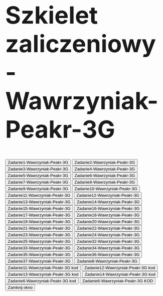<html>
<head>
   <title>Wawrzyniak-Peakr-3G</title>
   <script language="JavaScript">
      function WinOpen_z1() {
         window.open("z1_wawr.html", "okienko_z1", "toolbar=no,directories=no,menubar=no,height=380,width=160,top=100,left=100");
      }

      function WinOpen_z2() {
         window.open("z2_wawr.html", "okienko_z2", "toolbar=no,directories=no,menubar=no,height=380,width=160,top=150,left=300");
      }

      function WinOpen_z3() {
         window.open("z3_wawr.html", "okienko_z3", "toolbar=no,directories=no,menubar=no,height=380,width=160,top=200,left=200");
      }

      function WinOpen_z4() {
         window.open("z4_wawr.html", "okienko_z4", "toolbar=no,directories=no,menubar=no,height=500,width=400,top=200,left=400");
      }

      function WinOpen_z5_wieniawa() {
         window.open("z5_wawr.html", "okienko_z5", "toolbar=no,directories=no,menubar=no,height=300,width=200,top=200,left=600");
      }

      function WinOpen_z6() {
         window.open("z6_wawr.html", "okienko_z6", "toolbar=no,directories=no,menubar=no,height=300,width=200,top=250,left=700");
     }

      function WinOpen_z7() {
         window.open("Zadanie7-Wawrzyniak-Peakr-3G.html", "okienko_z7", "toolbar=no,directories=no,menubar=no,height=300,width=200,top=250,left=700");
      }
      
      function WinOpen_z8() {
         window.open("Zadanie8-Wawrzyniak-Peakr-3G.html", "okienko_z8", "toolbar=no,directories=no,menubar=no,height=300,width=200,top=250,left=700");
      }

      function WinOpen_z9() {
         window.open("Zadanie9-Wawrzyniak-Peakr-3G.html", "okienko_z9", "toolbar=no,directories=no,menubar=no,height=300,width=200,top=250,left=700");
      }

      function WinOpen_z10() {
         window.open("Zadanie10-Wawrzyniak-Peakr-3G.html", "okienko_z10", "toolbar=no,directories=no,menubar=no,height=300,width=200,top=250,left=700");
      }

      function WinOpen_z11() {
         window.open("Zadanie11-Wawrzyniak-Peakr-3G.html", "okienko_z11", "toolbar=no,directories=no,menubar=no,height=300,width=200,top=250,left=700");
      }

      function WinOpen_z12() {
         window.open("Zadanie12-Wawrzyniak-Peakr-3G.html", "okienko_z12", "toolbar=no,directories=no,menubar=no,height=300,width=200,top=250,left=700");
     }

      function WinOpen_z13() {
         window.open("Zadanie13-Wawrzyniak-Peakr-3G.html", "okienko_z13", "toolbar=no,directories=no,menubar=no,height=300,width=200,top=250,left=700");
     }

      function WinOpen_z14() {
         window.open("Zadanie14-Wawrzyniak-Peakr-3G.html", "okienko_z14", "toolbar=no,directories=no,menubar=no,height=300,width=200,top=250,left=700");
     }

      function WinOpen_z15() {
         window.open("Zadanie15-Wawrzyniak-Peakr-3G.html", "okienko_z15", "toolbar=no,directories=no,menubar=no,height=300,width=200,top=250,left=700");
     }

      function WinOpen_z16() {
         window.open("Zadanie16-Wawrzyniak-Peakr-3G.html", "okienko_z16", "toolbar=no,directories=no,menubar=no,height=300,width=200,top=250,left=700");
       
     }

      function WinOpen_z11_kod() {
         window.open("Zadanie11-Wawrzyniak-Peakr-3G kod.html", "okienko_z11", "toolbar=no,directories=no,menubar=no,height=300,width=200,top=250,left=700");
      }

      function WinOpen_z12_kod() {
         window.open("Zadanie12-Wawrzyniak-Peakr-3G kod.html", "okienko_z12", "toolbar=no,directories=no,menubar=no,height=300,width=200,top=250,left=700");
       }

      function WinOpen_z13_kod() {
         window.open("Zadanie13-Wawrzyniak-Peakr-3G kod.html", "okienko_z13", "toolbar=no,directories=no,menubar=no,height=300,width=200,top=250,left=700");
       }

      function WinOpen_z14_kod() {
         window.open("Zadanie14-Wawrzyniak-Peakr-3G kod.html", "okienko_z14", "toolbar=no,directories=no,menubar=no,height=300,width=200,top=250,left=700");
      }

      function WinOpen_z15_kod() {
         window.open("Zadanie15-Wawrzyniak-Peakr-3G kod.html", "okienko_z15", "toolbar=no,directories=no,menubar=no,height=300,width=200,top=250,left=700");
     }

      function WinOpen_z16_kod() {
         window.open("Zadanie16-Wawrzyniak-Peakr-3G KOD.html", "okienko_z16", "toolbar=no,directories=no,menubar=no,height=300,width=200,top=250,left=700");
      }

      function WinOpen_z17() {
         window.open("z17_wawr.html", "okienko_z17", "toolbar=no,directories=no,menubar=no,height=300,width=200,top=250,left=700");
       
     }
     
      function WinOpen_z18() {
         window.open("z18_wawr.html", "okienko_z18", "toolbar=no,directories=no,menubar=no,height=300,width=200,top=250,left=700");
       
     }
     
      function WinOpen_z19() {
         window.open("z19__wawr.html", "okienko_z19", "toolbar=no,directories=no,menubar=no,height=300,width=200,top=250,left=700");
       
     }
     
      function WinOpen_z20() {
         window.open("z20__wawr.html", "okienko_z20", "toolbar=no,directories=no,menubar=no,height=300,width=200,top=250,left=700");
       
     }
     
      function WinOpen_z21() {
         window.open("z21_wawr.html", "okienko_z21", "toolbar=no,directories=no,menubar=no,height=300,width=200,top=250,left=700");
       
     }
     
      function WinOpen_z22() {
         window.open("z22_wawr.html", "okienko_z22", "toolbar=no,directories=no,menubar=no,height=300,width=200,top=250,left=700");
       
     }
     
      function WinOpen_z23() {
         window.open("z23_wawr.html", "okienko_z23", "toolbar=no,directories=no,menubar=no,height=300,width=200,top=250,left=700");
       
     }
     
      function WinOpen_z24() {
         window.open("z24_wawr.html", "okienko_z24", "toolbar=no,directories=no,menubar=no,height=300,width=200,top=250,left=700");
       
     }
     
      function WinOpen_z25() {
         window.open("z25_wawr.html", "okienko_z25", "toolbar=no,directories=no,menubar=no,height=300,width=200,top=250,left=700");
       
     }
     
      function WinOpen_z32() {
         window.open("z32_wawr.html", "okienko_z32", "toolbar=no,directories=no,menubar=no,height=300,width=200,top=250,left=700");
       
     }
     
      function WinOpen_z33() {
         window.open("z33_wawr.html", "okienko_z33", "toolbar=no,directories=no,menubar=no,height=300,width=200,top=250,left=700");
       
     }
     
      function WinOpen_z34() {
         window.open("z34_wawr.html", "okienko_z34", "toolbar=no,directories=no,menubar=no,height=300,width=200,top=250,left=700");
       
     }
     
      function WinOpen_z35() {
         window.open("z35_wawr.html", "okienko_z35", "toolbar=no,directories=no,menubar=no,height=300,width=200,top=250,left=700");
       
     }
     
      function WinOpen_z36() {
         window.open("z36_wawr.html", "okienko_z36", "toolbar=no,directories=no,menubar=no,height=300,width=200,top=250,left=700");
       
     }
     
      function WinOpen_z37() {
         window.open("z37_wawr.html", "okienko_z37", "toolbar=no,directories=no,menubar=no,height=300,width=200,top=250,left=700");
       
     }

      function okno_zamknij() {
         window.close();
      }
   </script>
</head>
<body>
   <h1 style="font-size:2cm;">Szkielet zaliczeniowy-Wawrzyniak-Peakr-3G</h1>
   <form>
      <input type="button" name="zadanie1" value="Zadanie1-Wawrzyniak-Peakr-3G" onclick="WinOpen_z1()">
      <input type="button" name="zadanie2" value="Zadanie2-Wawrzyniak-Peakr-3G" onclick="WinOpen_z2()">
      <input type="button" name="zadanie3" value="Zadanie3-Wawrzyniak-Peakr-3G" onclick="WinOpen_z3()">
      <input type="button" name="zadanie4" value="Zadanie4-Wawrzyniak-Peakr-3G" onclick="WinOpen_z4()">
      <input type="button" name="zadanie5" value="Zadanie5-Wawrzyniak-Peakr-3G" onclick="WinOpen_z5()">
      <input type="button" name="zadanie6" value="Zadanie6-Wawrzyniak-Peakr-3G" onclick="WinOpen_z6()">
      <input type="button" name="zadanie7" value="Zadanie7-Wawrzyniak-Peakr-3G" onclick="WinOpen_z7()">
      <input type="button" name="zadanie8" value="Zadanie8-Wawrzyniak-Peakr-3G" onclick="WinOpen_z8()">
      <input type="button" name="zadanie9" value="Zadanie9-Wawrzyniak-Peakr-3G" onclick="WinOpen_z9()">
      <input type="button" name="zadanie10" value="Zadanie10-Wawrzyniak-Peakr-3G" onclick="WinOpen_z10()">
      <input type="button" name="zadanie11" value="Zadanie11-Wawrzyniak-Peakr-3G" onclick="WinOpen_z11()">
      <input type="button" name="zadanie12" value="Zadanie12-Wawrzyniak-Peakr-3G" onclick="WinOpen_z12()">
            <input type="button" name="zadanie13" value="Zadanie13-Wawrzyniak-Peakr-3G" onclick="WinOpen_z13()">
            <input type="button" name="zadanie14" value="Zadanie14-Wawrzyniak-Peakr-3G" onclick="WinOpen_z14()">
            <input type="button" name="zadanie15" value="Zadanie15-Wawrzyniak-Peakr-3G" onclick="WinOpen_z15()">
            <input type="button" name="zadanie16" value="Zadanie16-Wawrzyniak-Peakr-3G" onclick="WinOpen_z16()">
      <input type="button" name="zadanie17" value="Zadanie17-Wawrzyniak-Peakr-3G" onclick="WinOpen_z17()">
            <input type="button" name="zadanie18" value="Zadanie18-Wawrzyniak-Peakr-3G" onclick="WinOpen_z18()">
            <input type="button" name="zadanie19" value="Zadanie19-Wawrzyniak-Peakr-3G" onclick="WinOpen_z19()">
            <input type="button" name="zadanie20" value="Zadanie20-Wawrzyniak-Peakr-3G" onclick="WinOpen_z20()">
            <input type="button" name="zadanie21" value="Zadanie21-Wawrzyniak-Peakr-3G" onclick="WinOpen_z21()">
            <input type="button" name="zadanie22" value="Zadanie22-Wawrzyniak-Peakr-3G" onclick="WinOpen_z22()">
            <input type="button" name="zadanie23" value="Zadanie23-Wawrzyniak-Peakr-3G" onclick="WinOpen_z23()">
            <input type="button" name="zadanie24" value="Zadanie24-Wawrzyniak-Peakr-3G" onclick="WinOpen_z24()">
            <input type="button" name="zadanie25" value="Zadanie25-Wawrzyniak-Peakr-3G" onclick="WinOpen_z25()">
            <input type="button" name="zadanie32" value="Zadanie32-Wawrzyniak-Peakr-3G" onclick="WinOpen_z32()">
            <input type="button" name="zadanie33" value="Zadanie33-Wawrzyniak-Peakr-3G" onclick="WinOpen_z33()">
            <input type="button" name="zadanie34" value="Zadanie34-Wawrzyniak-Peakr-3G" onclick="WinOpen_z34()">
            <input type="button" name="zadanie35" value="Zadanie35-Wawrzyniak-Peakr-3G" onclick="WinOpen_z35()">
            <input type="button" name="zadanie36" value="Zadanie36-Wawrzyniak-Peakr-3G" onclick="WinOpen_z36()">
            <input type="button" name="zadanie37" value="Zadanie37-Wawrzyniak-Peakr-3G" onclick="WinOpen_z37()">
            <input type="button" name="zadanie8" value="Zadanie8-Wawrzyniak-Peakr-3G" onclick="WinOpen_z8()">
            <input type="button" name="zadanie11_kod" value="Zadanie11-Wawrzyniak-Peakr-3G kod" onclick="WinOpen_z11_kod()">
            <input type="button" name="zadanie12_kod" value="Zadanie12-Wawrzyniak-Peakr-3G kod" onclick="WinOpen_z12_kod()">
      <input type="button" name="zadanie13_kod" value="Zadanie13-Wawrzyniak-Peakr-3G kod" onclick="WinOpen_z13_kod()">
      <input type="button" name="zadanie14_kod" value="Zadanie14-Wawrzyniak-Peakr-3G kod" onclick="WinOpen_z14_kod()">
            <input type="button" name="zadanie15_kod" value="Zadanie6-Wawrzyniak-Peakr-3G kod" onclick="WinOpen_z15_kod()">
            <input type="button" name="zadanie16_kod" value="Zadanie6-Wawrzyniak-Peakr-3G KOD" onclick="WinOpen_z16_kod()">
      <input type="button" value="Zamknij okno" onclick="okno_zamknij()"/>
   </form>
</body>
</html>
